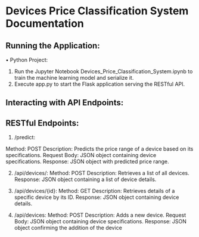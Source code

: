 # Devices Price Classification System Documentation
## Running the Application:
•	Python Project:
1.	Run the Jupyter Notebook Devices_Price_Classification_System.ipynb to train the machine learning model and serialize it.
2.	Execute app.py to start the Flask application serving the RESTful API.
## Interacting with API Endpoints:
## RESTful Endpoints:

1.	/predict:

Method: POST
Description: Predicts the price range of a device based on its specifications.
Request Body: JSON object containing device specifications.
Response: JSON object with predicted price range.

2.	/api/devices/:
Method: POST
Description: Retrieves a list of all devices.
Response: JSON object containing a list of device details.

3.	/api/devices/{id}:
Method: GET
Description: Retrieves details of a specific device by its ID.
Response: JSON object containing device details.

4.	/api/devices:
Method: POST
Description: Adds a new device.
Request Body: JSON object containing device specifications.
Response: JSON object confirming the addition of the device	 

